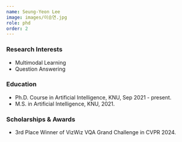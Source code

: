 ```yaml
---
name: Seung-Yeon Lee
image: images/이승연.jpg
role: phd
order: 2
---
```


### Research Interests
- Multimodal Learning
- Question Answering

### Education
- Ph.D. Course in Artificial Intelligence, KNU, Sep 2021 - present.
- M.S. in Artificial Intelligence, KNU, 2021.

### Scholarships & Awards
- 3rd Place Winner of VizWiz VQA Grand Challenge in CVPR 2024.

